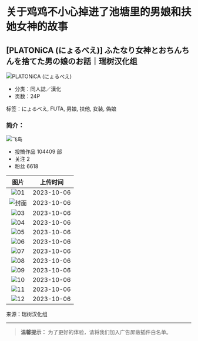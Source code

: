 # 关于鸡鸡不小心掉进了池塘里的男娘和扶她女神的故事

## \[PLATONiCA (にょるべえ)\] ふたなり女神とおちんちんを捨てた男の娘のお話｜瑞树汉化组

![PLATONiCA (にょるべえ)](////t4.qy0.ru/data/t/2228/66/16965811145751.jpg)

- 分类：同人誌／漢化
- 页数：24P

标签：にょるべえ, FUTA, 男娘, 扶他, 女装, 偽娘

### 简介：

![飞鸟](userpic/eccbc87e4b5ce2fe28308fd9f2a7baf3.jpg)

- 投搞作品 104409 部
- 关注 2
- 粉丝 6618

|  图片  |              上传时间               |
|:------:|:----------------------------------:|
| ![01](//t4.qy0.ru/data/t/2228/66/16965811166073.jpg) | 2023-10-06 |
| ![封面](//t4.qy0.ru/data/t/2228/66/16965811145751.jpg) | 2023-10-06 |
| ![03](//t4.qy0.ru/data/t/2228/66/16965811158755.jpg) | 2023-10-06 |
| ![04](//t4.qy0.ru/data/t/2228/66/16965811152052.jpg) | 2023-10-06 |
| ![05](//t4.qy0.ru/data/t/2228/66/16965811149196.jpg) | 2023-10-06 |
| ![06](//t4.qy0.ru/data/t/2228/66/16965811150164.jpg) | 2023-10-06 |
| ![07](//t4.qy0.ru/data/t/2228/66/16965811164171.jpg) | 2023-10-06 |
| ![08](//t4.qy0.ru/data/t/2228/66/16965811151116.jpg) | 2023-10-06 |
| ![09](//t4.qy0.ru/data/t/2228/66/16965811162321.jpg) | 2023-10-06 |
| ![10](//t4.qy0.ru/data/t/2228/66/16965811161341.jpg) | 2023-10-06 |
| ![11](//t4.qy0.ru/data/t/2228/66/16965811157825.jpg) | 2023-10-06 |
| ![12](//t4.qy0.ru/data/t/2228/66/16965811152968.jpg) | 2023-10-06 |

来源：瑞树汉化组

---

> **温馨提示：** 为了更好的体验，请将我们加入广告屏蔽插件白名单。